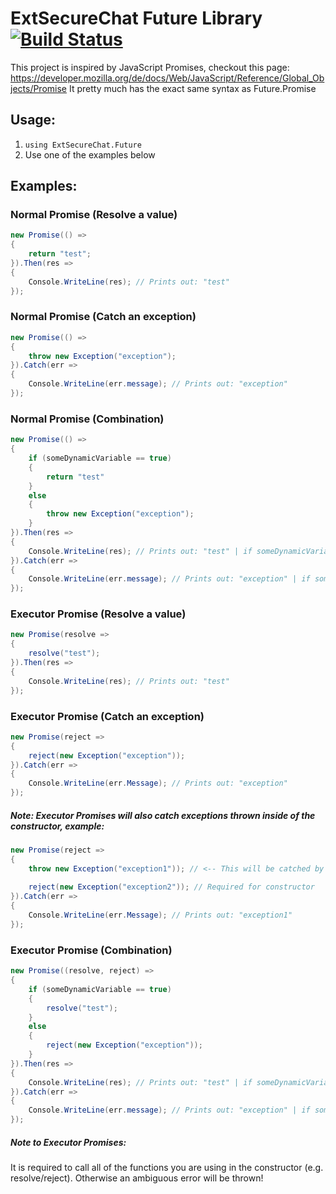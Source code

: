 # ExtSecureChat Future Library [![Build Status](https://travis-ci.org/ExtSecureChat/Future.svg?branch=master)](https://travis-ci.org/ExtSecureChat/Future)
This project is inspired by JavaScript Promises, checkout this page: https://developer.mozilla.org/de/docs/Web/JavaScript/Reference/Global_Objects/Promise
It pretty much has the exact same syntax as Future.Promise

## Usage:
1. `using ExtSecureChat.Future`
2. Use one of the examples below

## Examples:

### Normal Promise (Resolve a value)
```c#
new Promise(() =>
{
    return "test";
}).Then(res =>
{
    Console.WriteLine(res); // Prints out: "test"
});
```

### Normal Promise (Catch an exception)
```c#
new Promise(() =>
{
    throw new Exception("exception");
}).Catch(err =>
{
    Console.WriteLine(err.message); // Prints out: "exception"
});
```

### Normal Promise (Combination)
```c#
new Promise(() =>
{
    if (someDynamicVariable == true)
    {
        return "test"
    }
    else
    {
        throw new Exception("exception");
    }
}).Then(res =>
{
    Console.WriteLine(res); // Prints out: "test" | if someDynamicVariable == true
}).Catch(err =>
{
    Console.WriteLine(err.message); // Prints out: "exception" | if someDynamicVariable == true
});
```

### Executor Promise (Resolve a value)
```c#
new Promise(resolve =>
{
    resolve("test");
}).Then(res =>
{
    Console.WriteLine(res); // Prints out: "test"
});
```

### Executor Promise (Catch an exception)
```c#
new Promise(reject =>
{
    reject(new Exception("exception"));
}).Catch(err =>
{
    Console.WriteLine(err.Message); // Prints out: "exception"
});
```
##### Note: Executor Promises will also catch exceptions thrown inside of the constructor, example:
```c#
new Promise(reject =>
{
    throw new Exception("exception1")); // <-- This will be catched by the Catch function, which makes the reject function pretty useless though, so it's highly advised not to use it
    
    reject(new Exception("exception2")); // Required for constructor
}).Catch(err =>
{
    Console.WriteLine(err.Message); // Prints out: "exception1"
});
```

### Executor Promise (Combination)
```c#
new Promise((resolve, reject) =>
{
    if (someDynamicVariable == true)
    {
        resolve("test");
    }
    else
    {
        reject(new Exception("exception"));
    }
}).Then(res =>
{
    Console.WriteLine(res); // Prints out: "test" | if someDynamicVariable == true
}).Catch(err =>
{
    Console.WriteLine(err.message); // Prints out: "exception" | if someDynamicVariable == true
});
```

##### Note to Executor Promises:
It is required to call all of the functions you are using in the constructor (e.g. resolve/reject). Otherwise an ambiguous error will be thrown!